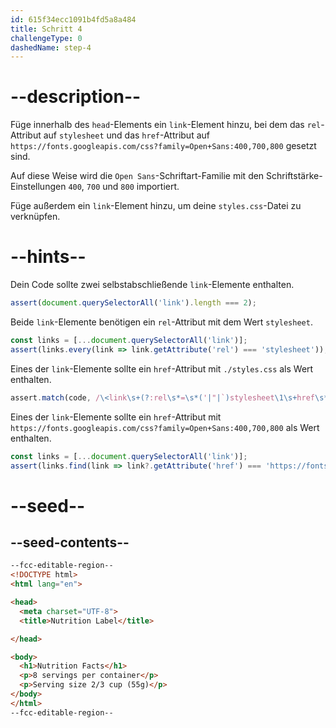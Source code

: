 ```yaml
---
id: 615f34ecc1091b4fd5a8a484
title: Schritt 4
challengeType: 0
dashedName: step-4
---
```


# --description--

Füge innerhalb des `head`-Elements ein `link`-Element hinzu, bei dem das `rel`-Attribut auf `stylesheet` und das `href`-Attribut auf `https://fonts.googleapis.com/css?family=Open+Sans:400,700,800` gesetzt sind.

Auf diese Weise wird die `Open Sans`-Schriftart-Familie mit den Schriftstärke-Einstellungen `400`, `700` und `800` importiert.

Füge außerdem ein `link`-Element hinzu, um deine `styles.css`-Datei zu verknüpfen.

# --hints--

Dein Code sollte zwei selbstabschließende `link`-Elemente enthalten.

```js
assert(document.querySelectorAll('link').length === 2);
```

Beide `link`-Elemente benötigen ein `rel`-Attribut mit dem Wert `stylesheet`.

```js
const links = [...document.querySelectorAll('link')];
assert(links.every(link => link.getAttribute('rel') === 'stylesheet'));
```

Eines der `link`-Elemente sollte ein `href`-Attribut mit `./styles.css` als Wert enthalten.

```js
assert.match(code, /\<link\s+(?:rel\s*=\s*('|"|`)stylesheet\1\s+href\s*=\s*('|"|`)(\.\/|\s*)styles\.css\2|href\s*=\s*('|"|`)(\.\/|\s*)styles\.css\4\s+rel\s*=\s*('|"|`)stylesheet\4)\s*(?:(\s*\>|\s*\/\s*\>))/);
```

Eines der `link`-Elemente sollte ein `href`-Attribut mit `https://fonts.googleapis.com/css?family=Open+Sans:400,700,800` als Wert enthalten.

```js
const links = [...document.querySelectorAll('link')];
assert(links.find(link => link?.getAttribute('href') === 'https://fonts.googleapis.com/css?family=Open+Sans:400,700,800'));
```

# --seed--

## --seed-contents--

```html
--fcc-editable-region--
<!DOCTYPE html>
<html lang="en">

<head>
  <meta charset="UTF-8">
  <title>Nutrition Label</title>

</head>

<body>
  <h1>Nutrition Facts</h1>
  <p>8 servings per container</p>
  <p>Serving size 2/3 cup (55g)</p>
</body>
</html>
--fcc-editable-region--
```

```css

```

